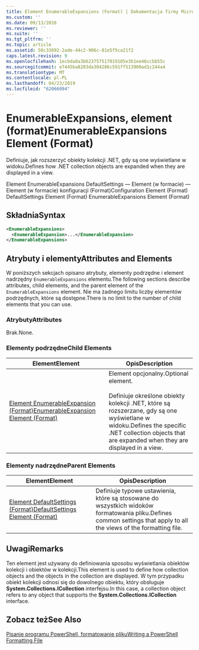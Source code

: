 ```yaml
---
title: Element EnumerableExpansions (Format) | Dokumentacja firmy Microsoft
ms.custom: ''
ms.date: 09/13/2016
ms.reviewer: ''
ms.suite: ''
ms.tgt_pltfrm: ''
ms.topic: article
ms.assetid: 50c33892-2ade-44c2-906c-81e5f5ca21f2
caps.latest.revision: 9
ms.openlocfilehash: 1ecbda8a3b623757517019105e3b1ee46ccbb55c
ms.sourcegitcommit: e7445ba8203da304286c591ff513900ad1c244a4
ms.translationtype: MT
ms.contentlocale: pl-PL
ms.lasthandoff: 04/23/2019
ms.locfileid: "62066094"
---
```

# <a name="enumerableexpansions-element-format"></a><span data-ttu-id="64fbc-102">EnumerableExpansions, element (format)</span><span class="sxs-lookup"><span data-stu-id="64fbc-102">EnumerableExpansions Element (Format)</span></span>

<span data-ttu-id="64fbc-103">Definiuje, jak rozszerzyć obiekty kolekcji .NET, gdy są one wyświetlane w widoku.</span><span class="sxs-lookup"><span data-stu-id="64fbc-103">Defines how .NET collection objects are expanded when they are displayed in a view.</span></span>

<span data-ttu-id="64fbc-104">Element EnumerableExpansions DefaultSettings — Element (w formacie) — Element (w formacie) konfiguracji (Format)</span><span class="sxs-lookup"><span data-stu-id="64fbc-104">Configuration Element (Format) DefaultSettings Element (Format) EnumerableExpansions Element (Format)</span></span>

## <a name="syntax"></a><span data-ttu-id="64fbc-105">Składnia</span><span class="sxs-lookup"><span data-stu-id="64fbc-105">Syntax</span></span>

```xml
<EnumerableExpansions>
  <EnumerableExpansion>...</EnumerableExpansion>
</EnumerableExpansions>
```

## <a name="attributes-and-elements"></a><span data-ttu-id="64fbc-106">Atrybuty i elementy</span><span class="sxs-lookup"><span data-stu-id="64fbc-106">Attributes and Elements</span></span>

<span data-ttu-id="64fbc-107">W poniższych sekcjach opisano atrybuty, elementy podrzędne i element nadrzędny `EnumerableExpansions` elementu.</span><span class="sxs-lookup"><span data-stu-id="64fbc-107">The following sections describe attributes, child elements, and the parent element of the `EnumerableExpansions` element.</span></span> <span data-ttu-id="64fbc-108">Nie ma żadnego limitu liczby elementów podrzędnych, które są dostępne.</span><span class="sxs-lookup"><span data-stu-id="64fbc-108">There is no limit to the number of child elements that you can use.</span></span>

### <a name="attributes"></a><span data-ttu-id="64fbc-109">Atrybuty</span><span class="sxs-lookup"><span data-stu-id="64fbc-109">Attributes</span></span>

<span data-ttu-id="64fbc-110">Brak.</span><span class="sxs-lookup"><span data-stu-id="64fbc-110">None.</span></span>

### <a name="child-elements"></a><span data-ttu-id="64fbc-111">Elementy podrzędne</span><span class="sxs-lookup"><span data-stu-id="64fbc-111">Child Elements</span></span>

|<span data-ttu-id="64fbc-112">Element</span><span class="sxs-lookup"><span data-stu-id="64fbc-112">Element</span></span>|<span data-ttu-id="64fbc-113">Opis</span><span class="sxs-lookup"><span data-stu-id="64fbc-113">Description</span></span>|
|-------------|-----------------|
|[<span data-ttu-id="64fbc-114">Element EnumerableExpansion (Format)</span><span class="sxs-lookup"><span data-stu-id="64fbc-114">EnumerableExpansion Element (Format)</span></span>](./enumerableexpansion-element-format.md)|<span data-ttu-id="64fbc-115">Element opcjonalny.</span><span class="sxs-lookup"><span data-stu-id="64fbc-115">Optional element.</span></span><br /><br /> <span data-ttu-id="64fbc-116">Definiuje określone obiekty kolekcji .NET, które są rozszerzane, gdy są one wyświetlane w widoku.</span><span class="sxs-lookup"><span data-stu-id="64fbc-116">Defines the specific .NET collection objects that are expanded when they are displayed in a view.</span></span>|

### <a name="parent-elements"></a><span data-ttu-id="64fbc-117">Elementy nadrzędne</span><span class="sxs-lookup"><span data-stu-id="64fbc-117">Parent Elements</span></span>

|<span data-ttu-id="64fbc-118">Element</span><span class="sxs-lookup"><span data-stu-id="64fbc-118">Element</span></span>|<span data-ttu-id="64fbc-119">Opis</span><span class="sxs-lookup"><span data-stu-id="64fbc-119">Description</span></span>|
|-------------|-----------------|
|[<span data-ttu-id="64fbc-120">Element DefaultSettings (Format)</span><span class="sxs-lookup"><span data-stu-id="64fbc-120">DefaultSettings Element (Format)</span></span>](./defaultsettings-element-format.md)|<span data-ttu-id="64fbc-121">Definiuje typowe ustawienia, które są stosowane do wszystkich widoków formatowania pliku.</span><span class="sxs-lookup"><span data-stu-id="64fbc-121">Defines common settings that apply to all the views of the formatting file.</span></span>|

## <a name="remarks"></a><span data-ttu-id="64fbc-122">Uwagi</span><span class="sxs-lookup"><span data-stu-id="64fbc-122">Remarks</span></span>

<span data-ttu-id="64fbc-123">Ten element jest używany do definiowania sposobu wyświetlania obiektów kolekcji i obiektów w kolekcji.</span><span class="sxs-lookup"><span data-stu-id="64fbc-123">This element is used to define how collection objects and the objects in the collection are displayed.</span></span> <span data-ttu-id="64fbc-124">W tym przypadku obiekt kolekcji odnosi się do dowolnego obiektu, który obsługuje **System.Collections.ICollection** interfejsu.</span><span class="sxs-lookup"><span data-stu-id="64fbc-124">In this case, a collection object refers to any object that supports the  **System.Collections.ICollection** interface.</span></span>

## <a name="see-also"></a><span data-ttu-id="64fbc-125">Zobacz też</span><span class="sxs-lookup"><span data-stu-id="64fbc-125">See Also</span></span>

[<span data-ttu-id="64fbc-126">Pisanie programu PowerShell, formatowanie pliku</span><span class="sxs-lookup"><span data-stu-id="64fbc-126">Writing a PowerShell Formatting File</span></span>](./writing-a-powershell-formatting-file.md)
